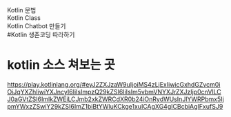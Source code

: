 Kotlin 문법 <br>
Kotlin Class <br>
Kotlin Chatbot 만들기 <br>
#Kotlin 생존코딩 따라하기 <br>

# kotlin 소스 쳐보는 곳
https://play.kotlinlang.org/#eyJ2ZXJzaW9uIjoiMS4zLjExIiwicGxhdGZvcm0iOiJqYXZhIiwiYXJncyI6IiIsImpzQ29kZSI6IiIsIm5vbmVNYXJrZXJzIjp0cnVlLCJ0aGVtZSI6ImlkZWEiLCJmb2xkZWRCdXR0b24iOnRydWUsInJlYWRPbmx5IjpmYWxzZSwiY29kZSI6ImZ1biBtYWluKCkge1xuICAgXG4gICBcbiAgIFxufSJ9 <br>
